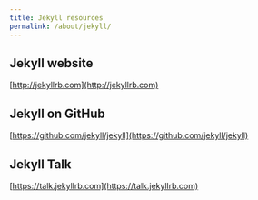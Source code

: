 ```yaml
---
title: Jekyll resources
permalink: /about/jekyll/
---
```


## Jekyll website

[http://jekyllrb.com](http://jekyllrb.com)

## Jekyll on GitHub

[https://github.com/jekyll/jekyll](https://github.com/jekyll/jekyll)

## Jekyll Talk

[https://talk.jekyllrb.com](https://talk.jekyllrb.com)

